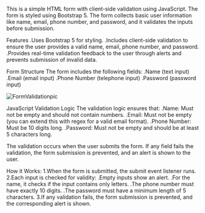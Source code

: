 This is a simple HTML form with client-side validation using JavaScript. The form is styled using Bootstrap 5. The form collects basic user information like name, email, phone number, and password, and it validates the inputs before submission.

Features
.Uses Bootstrap 5 for styling.
.Includes client-side validation to ensure the user provides a valid name, email, phone number, and password.
.Provides real-time validation feedback to the user through alerts and prevents submission of invalid data.

Form Structure
The form includes the following fields:
.Name (text input)
.Email (email input)
.Phone Number (telephone input)
.Password (password input)

![FormValidationpic](https://github.com/user-attachments/assets/8e7c343a-0789-4717-aab2-98ea06bfec24)

JavaScript Validation Logic
The validation logic ensures that:
.Name: Must not be empty and should not contain numbers.
.Email: Must not be empty (you can extend this with regex for a valid email format).
.Phone Number: Must be 10 digits long.
.Password: Must not be empty and should be at least 5 characters long.

The validation occurs when the user submits the form. If any field fails the validation, the form submission is prevented, and an alert is shown to the user.

How it Works:
1.When the form is submitted, the submit event listener runs.
2.Each input is checked for validity:
    .Empty inputs show an alert.
    .For the name, it checks if the input contains only letters.
    .The phone number must have exactly 10 digits.
    .The password must have a minimum length of 5 characters.
3.If any validation fails, the form submission is prevented, and the corresponding alert is shown.
